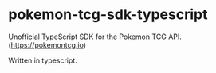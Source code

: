 # pokemon-tcg-sdk-typescript
Unofficial TypeScript SDK for the Pokemon TCG API. (https://pokemontcg.io)

Written in typescript.
